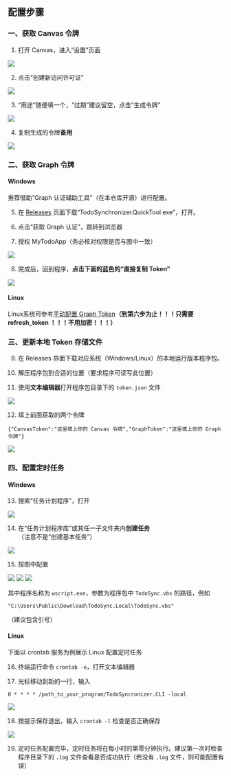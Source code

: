 ## 配置步骤
### 一、获取 Canvas 令牌

1. 打开 Canvas，进入“设置”页面

![](https://s2.loli.net/2022/08/21/bdnaM9jLhvCI4i3.png)

2. 点击“创建新访问许可证”

![](https://s2.loli.net/2022/08/21/FheNU1Rlz7X5cgS.png)

3. “用途”随便填一个，“过期”建议留空，点击“生成令牌”

![](https://s2.loli.net/2022/08/21/riymJ4DqvI2ZAPb.png)

4. 复制生成的令牌**备用**

![](https://s2.loli.net/2022/08/21/Eyej95vY3cCsVZT.png)

### 二、获取 Graph 令牌
#### Windows
推荐借助“Graph 认证辅助工具”（在本仓库开源）进行配置。

5.  在 [Releases](../../../releases) 页面下载“TodoSynchronizer.QuickTool.exe”，打开。

6.  点击“获取 Graph 认证”，跳转到浏览器

7.  授权 MyTodoApp（务必核对权限是否与图中一致）

![](https://s2.loli.net/2022/08/21/JiYnCMUPshc5RGd.png)

8. 完成后，回到程序，**点击下面的蓝色的“直接复制 Token”**

![](https://s2.loli.net/2022/10/16/xh9iu23F1lvjftD.png)

#### Linux 
Linux系统可参考[手动配置 Graph Token](./graph-token-manually.md)**（到第六步为止！！！只需要 refresh_token ！！！不用加密！！！）**

### 三、更新本地 Token 存储文件
9. 在 Releases 界面下载对应系统（Windows/Linux）的本地运行版本程序包。


10. 解压程序包到合适的位置（要求程序可读写此位置）

11. 使用**文本编辑器**打开程序包目录下的 `token.json` 文件

![](https://s2.loli.net/2022/10/16/sulWqNQSCxMVD3j.png)

12. 填上前面获取的两个令牌
```
{"CanvasToken":"这里填上你的 Canvas 令牌","GraphToken":"这里填上你的 Graph 令牌"}
```
![](https://s2.loli.net/2022/10/16/B2V95rqDgX7UAR3.png)

### 四、配置定时任务
#### Windows
13. 搜索“任务计划程序”，打开

![](https://s2.loli.net/2022/10/16/7eg1TNXORzpkds4.png)

14. 在“任务计划程序库”或其任一子文件夹内**创建任务**（注意不是“创建基本任务”）

![](https://s2.loli.net/2022/10/16/UCWtBlhPgapVFvI.png)

15. 按图中配置

![](https://s2.loli.net/2022/10/16/AjFl7RwaMiV6SWg.png)
![](https://s2.loli.net/2022/10/17/37nD4mpM6NabzeW.png)
![](https://s2.loli.net/2022/10/17/Cjl3nehm2VvFGcR.png)

其中程序名称为 `wscript.exe`，参数为程序包中 `TodoSync.vbs` 的路径，例如
```
"C:\Users\Public\Download\TodoSync.Local\TodoSync.vbs"
```
（建议包含引号）

#### Linux
下面以 crontab 服务为例展示 Linux 配置定时任务

16. 终端运行命令 `crontab -e`，打开文本编辑器

17. 光标移动到新的一行，输入
```
0 * * * * /path_to_your_program/TodoSyncronizer.CLI -local
```

![](https://s2.loli.net/2022/10/17/tzHrZnBcJ94TQVF.png)

18. 按提示保存退出，输入 `crontab -l` 检查是否正确保存

![](https://s2.loli.net/2022/10/17/7BKLxnOj5gtIrol.png)

19. 定时任务配置完毕，定时任务将在每小时的第零分钟执行。建议第一次时检查程序目录下的 `.log` 文件查看是否成功执行（若没有 `.log` 文件，则可能配置有误）
